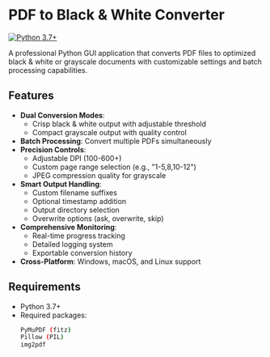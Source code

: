 # PDF to Black & White Converter

[![Python 3.7+](https://img.shields.io/badge/Python-3.7%2B-blue.svg)](https://www.python.org/downloads/)

A professional Python GUI application that converts PDF files to optimized black & white or grayscale documents with customizable settings and batch processing capabilities.

## Features

- **Dual Conversion Modes**: 
  - Crisp black & white output with adjustable threshold
  - Compact grayscale output with quality control
- **Batch Processing**: Convert multiple PDFs simultaneously
- **Precision Controls**:
  - Adjustable DPI (100-600+)
  - Custom page range selection (e.g., "1-5,8,10-12")
  - JPEG compression quality for grayscale
- **Smart Output Handling**:
  - Custom filename suffixes
  - Optional timestamp addition
  - Output directory selection
  - Overwrite options (ask, overwrite, skip)
- **Comprehensive Monitoring**:
  - Real-time progress tracking
  - Detailed logging system
  - Exportable conversion history
- **Cross-Platform**: Windows, macOS, and Linux support

## Requirements

- Python 3.7+
- Required packages:
  ```bash
  PyMuPDF (fitz)
  Pillow (PIL)
  img2pdf

